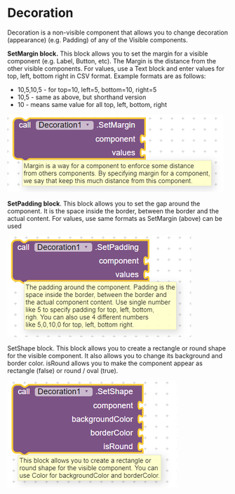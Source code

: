 # Decoration

 Decoration is a non-visible component that allows you to change decoration \(appearance\) \(e.g. Padding\) of any of the Visible components.

**SetMargin block.** This block allows you to set the margin for a visible component \(e.g. Label, Button, etc\). The Margin is the distance from the other visible components. For values, use a Text block and enter values for top, left, bottom right in CSV format. Example formats are as follows:

* 10,5,10,5 - for top=10, left=5, bottom=10, right=5 
* 10,5 - same as above, but shorthand version
* 10 - means same value for all top, left, bottom, right

![](../../../.gitbook/assets/image%20%2822%29.png)

**SetPadding block**. This block allows you to set the gap around the component. It is the space inside the border, between the border and the actual content. For values, use same formats as SetMargin \(above\) can be used

![](../../../.gitbook/assets/image%20%2857%29.png)

SetShape block. This block allows you to create a rectangle or round shape for the visible component. It also allows you to change its background and border color. isRound allows you to make the component appear as rectangle \(false\) or round / oval \(true\).

![](../../../.gitbook/assets/image%20%2872%29.png)

